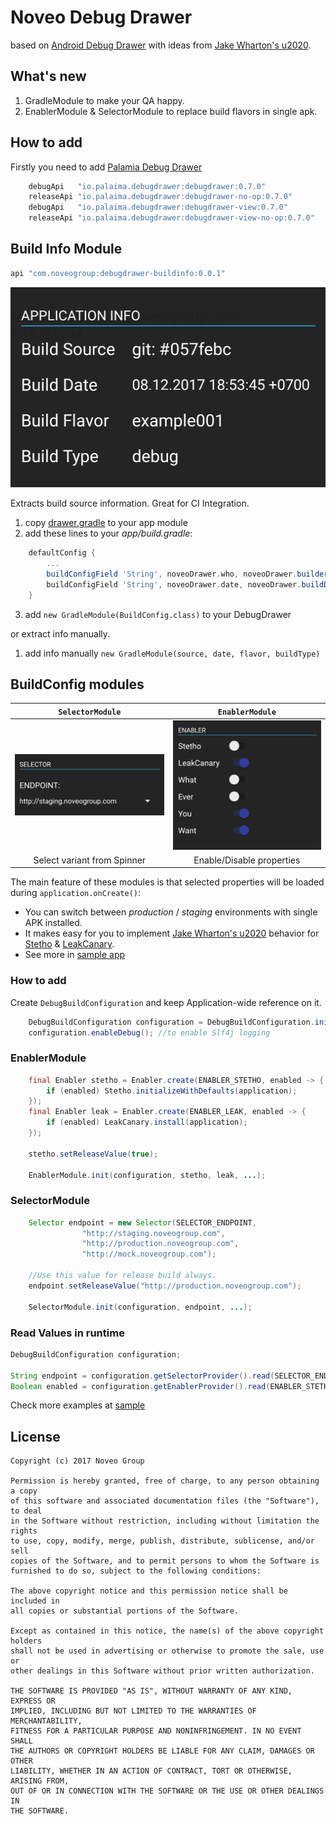 # Noveo Debug Drawer

based on [Android Debug Drawer](https://github.com/palaima/DebugDrawer) with ideas from [Jake Wharton's u2020](https://github.com/JakeWharton/u2020).

## What's new

1. GradleModule to make your QA happy.
2. EnablerModule & SelectorModule to replace build flavors in single apk.

## How to add

Firstly you need to add [Palamia Debug Drawer](https://github.com/palaima/DebugDrawer)

```groovy
    debugApi   "io.palaima.debugdrawer:debugdrawer:0.7.0"
    releaseApi "io.palaima.debugdrawer:debugdrawer-no-op:0.7.0"
    debugApi   "io.palaima.debugdrawer:debugdrawer-view:0.7.0"
    releaseApi "io.palaima.debugdrawer:debugdrawer-view-no-op:0.7.0"
```

## Build Info Module

```groovy
api "com.noveogroup:debugdrawer-buildinfo:0.0.1"
```

![Gradle Module Screenshot](images/gradle-module.png)

Extracts build source information. Great for CI Integration. 

1. copy [drawer.gradle](/sample/drawer.gradle) to your app module
2. add these lines to your _app/build.gradle_:
```groovy
    defaultConfig {
        ...
        buildConfigField 'String', noveoDrawer.who, noveoDrawer.builderInfo()
        buildConfigField 'String', noveoDrawer.date, noveoDrawer.buildDate()
    }
```
3. add `new GradleModule(BuildConfig.class)` to your DebugDrawer 

or extract info manually.

1. add info manually `new GradleModule(source, date, flavor, buildType)`

## BuildConfig modules

| `SelectorModule` | `EnablerModule` |
| :---: | :---: |
| ![](images/selector-module.png) | ![](images/enabler-module.png) |
| Select variant from Spinner | Enable/Disable properties | 

The main feature of these modules is that selected properties will be loaded during `application.onCreate()`:

* You can switch between _production_ / _staging_ environments with single APK installed.
* It makes easy for you to implement [Jake Wharton's u2020](https://github.com/JakeWharton/u2020) behavior for [Stetho](http://facebook.github.io/stetho/) & [LeakCanary](https://github.com/square/leakcanary).
* See more in [sample app](sample)

### How to add

Create `DebugBuildConfiguration` and keep Application-wide reference on it.

```java
    DebugBuildConfiguration configuration = DebugBuildConfiguration.init(application);
    configuration.enableDebug(); //to enable Slf4j logging
```

### EnablerModule

```java
    final Enabler stetho = Enabler.create(ENABLER_STETHO, enabled -> {
        if (enabled) Stetho.initializeWithDefaults(application);
    });
    final Enabler leak = Enabler.create(ENABLER_LEAK, enabled -> {
        if (enabled) LeakCanary.install(application);
    });

    stetho.setReleaseValue(true);

    EnablerModule.init(configuration, stetho, leak, ...);
```

### SelectorModule

```java
    Selector endpoint = new Selector(SELECTOR_ENDPOINT,
                "http://staging.noveogroup.com",
                "http://production.noveogroup.com",
                "http://mock.noveogroup.com");

    //Use this value for release build always.
    endpoint.setReleaseValue("http://production.noveogroup.com");

    SelectorModule.init(configuration, endpoint, ...);
```

### Read Values in runtime

```java
DebugBuildConfiguration configuration;

String endpoint = configuration.getSelectorProvider().read(SELECTOR_ENDPOINT);
Boolean enabled = configuration.getEnablerProvider().read(ENABLER_STETHO);
```

Check more examples at [sample](sample)

## License

```text
Copyright (c) 2017 Noveo Group

Permission is hereby granted, free of charge, to any person obtaining a copy
of this software and associated documentation files (the "Software"), to deal
in the Software without restriction, including without limitation the rights
to use, copy, modify, merge, publish, distribute, sublicense, and/or sell
copies of the Software, and to permit persons to whom the Software is
furnished to do so, subject to the following conditions:

The above copyright notice and this permission notice shall be included in
all copies or substantial portions of the Software.

Except as contained in this notice, the name(s) of the above copyright holders
shall not be used in advertising or otherwise to promote the sale, use or
other dealings in this Software without prior written authorization.

THE SOFTWARE IS PROVIDED "AS IS", WITHOUT WARRANTY OF ANY KIND, EXPRESS OR
IMPLIED, INCLUDING BUT NOT LIMITED TO THE WARRANTIES OF MERCHANTABILITY,
FITNESS FOR A PARTICULAR PURPOSE AND NONINFRINGEMENT. IN NO EVENT SHALL
THE AUTHORS OR COPYRIGHT HOLDERS BE LIABLE FOR ANY CLAIM, DAMAGES OR OTHER
LIABILITY, WHETHER IN AN ACTION OF CONTRACT, TORT OR OTHERWISE, ARISING FROM,
OUT OF OR IN CONNECTION WITH THE SOFTWARE OR THE USE OR OTHER DEALINGS IN
THE SOFTWARE.
```
